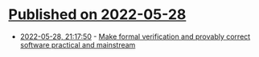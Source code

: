 # [Published on 2022-05-28](index.md)

* [2022-05-28, 21:17:50](https://news.ycombinator.com/item?id=31543953) - [Make formal verification and provably correct software practical and mainstream](https://github.com/magmide/magmide)

